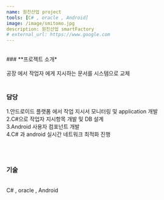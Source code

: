 ```yaml
---
name: 원진산업 project
tools: [C# , oracle , Android]
image: /image/smitomo.jpg
description: 원진산업 smartFactory
# external_url: https://www.google.com
---
```



<br>
### **프로젝트 소개*

<br>
<br>
공장 에서 작업자 에게 지시하는 문서를 시스템으로 교체

<br>
<br>

### 담당


1.안드로이드 플랫폼 에서 작업 지시서 모니터링 및 application 개발  <br>
2.C#으로 작업자 지시항목 개발 및 DB 설계 <br>
3.Android 사용자 컴포넌트 개발 <br>
4.C# 과 android 실시간 네트워크 최적화 진행<br>

<br>
<br>

### 기술
<br>
C# , oracle , Android
<br>
<br>

